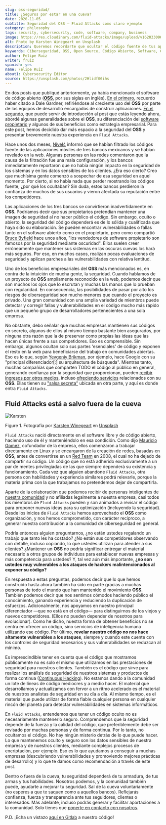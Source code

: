 ```yaml
---
slug: oss-seguridad/
title: ¿Seguros por estar en una cueva?
date: 2020-11-05
subtitle: Seguridad del OSS — Fluid Attacks como claro ejemplo
category: philosophy
tags: security, cybersecurity, code, software, company, business
image: https://res.cloudinary.com/fluid-attacks/image/upload/v1620330967/blog/oss-seguridad/cover_mpada0.webp
alt: Photo by Karsten Winegeart on Unsplash
description: Queremos recordarte que ocultar el código fuente de tus apps a menudo puede proporcionarte una ilusión de seguridad y que el OSS es una valiosa alternativa.
keywords: Ciberseguridad, OSS, Open Source, Código Abierto, Software, Compañía, Ethical Hacking, Pentesting
author: Felipe Ruiz
writer: fruiz
spanish: yes
name: Felipe Ruiz
about1: Cybersecurity Editor
source: https://unsplash.com/photos/2HlidfG6ihs
---
```


En dos posts que publiqué anteriormente, ya había mencionado el software
de código abierto
([**OSS**](https://en.wikipedia.org/wiki/Open-source_software), por sus
siglas en inglés). [En el primero](../vulns-triage-synopsys/), recuerdo
haber citado a Dale Gardner, refiriéndose al creciente uso del **OSS**
por parte de los equipos de desarrollo encargados de construir
aplicaciones. [En el segundo](../look-inside-oss/), que puede servir de
introducción al post que estás leyendo ahora, abordé algunas
generalidades sobre el **OSS**, su diferenciación del [software
propietario](https://es.wikipedia.org/wiki/Software_propietario) y
algunos de sus beneficios como estrategia empresarial. Para este post,
hemos decidido dar más espacio a la seguridad del **OSS** y presentar
brevemente nuestra experiencia en `Fluid Attacks`.

Hace unos dos meses,
[Nivel4](https://blog.nivel4.com/noticias/filtracion-revela-el-codigo-fuente-de-tres-bancos-en-mexico/)
informó que se habían filtrado los códigos fuente de las aplicaciones
móviles de tres bancos mexicanos y se habían revelado en la web.
Algunas personas en las redes comentaron que la causa de la filtración
fue una mala configuración, y los bancos inmediatamente reportaron que
no había ningún impacto en la seguridad de los sistemas y en los datos
sensibles de los clientes. ¿Era eso cierto? Creo que muchísima gente
comenzó a sospechar de esa seguridad en aquel momento. Por cierto, si no
había nada que perder mostrando los códigos fuente, ¿por qué los
ocultaban? Sin duda, estos bancos perdieron la confianza de muchos de
sus usuarios y vieron afectada su reputación entre los competidores.

Las aplicaciones de los tres bancos se convirtieron inadvertidamente en
**OSS**. Podríamos decir que sus propietarios pretendían mantener una
imagen de seguridad al no hacer público el código. Sin embargo, oculto o
abierto, la seguridad del código dependerá es de lo sólida y cualificada
que haya sido su elaboración. Se pueden encontrar vulnerabilidades o
fallas tanto en el software abierto como en el propietario, pero como
compartió [Bruce
Byfield](https://www.datamation.com/open-source/nine-reasons-for-using-open-source-software.html)
hace unos años, "los vendedores de software propietario son famosos por
la seguridad mediante oscuridad". Ellos suelen creer erróneamente que
mantener sus sistemas en las oscuras cuevas los hará más seguros. Por
eso, en muchos casos, realizan pocas evaluaciones de seguridad y aplican
parches a las vulnerabilidades con relativa lentitud.

Uno de los beneficios empresariales del **OSS** más mencionados es, en
contra de la intuición de mucha gente, la seguridad. Cuando hablamos de
un proyecto de **OSS** ampliamente reconocido en la web, podemos decir
que son muchos los ojos que lo escrutan y muchas las manos que lo
prueban con regularidad. En consecuencia, las posibilidades de pasar por
alto los riesgos de ciberseguridad son mucho menores que cuando el
proyecto es privado. Una gran comunidad con una amplia variedad de
miembros puede detectar y corregir fallas y vulnerabilidades en el
código mucho más rápido que un pequeño grupo de desarrolladores
pertenecientes a una sola empresa.

No obstante, debo señalar que muchas empresas mantienen sus códigos en
secreto, algunos de ellos al mismo tiempo bastante bien asegurados, por
ninguna otra razón que la de preservar como propias las ideas que las
hacen únicas frente a sus competidores. Eso es comprensible. Sin
embargo, algunos ocultan solo sus partes 'esenciales' de código y
exponen el resto en la web para beneficiarse del trabajo en comunidades
abiertas. Eso es lo que, según [Yevgeniy
Brikman](https://www.ycombinator.com/library/56-why-the-best-companies-and-developers-give-away-almost-everything-they-do),
por ejemplo, hace Google con su "principal diferenciador\[:\] su
arquitectura de búsqueda". Mientras tanto, muchas compañías que
comparten TODO el código al público en general, generando confianza por
la seguridad que proporcionan, pueden [recibir ingresos por otros
medios](https://www.sciencedirect.com/science/article/abs/pii/S026840121100123X?via%3Dihub),
incluso [ofreciendo servicios](https://lwn.net/Articles/786068/)
relacionados con su **OSS**. Ellas tienen su ["salsa
secreta"](https://www.ycombinator.com/library/56-why-the-best-companies-and-developers-give-away-almost-everything-they-do)
ubicada en otra parte, y aquí es donde entra `Fluid Attacks`.

## Fluid Attacks está a salvo fuera de la cueva

<div class="imgblock">

![Karsten](https://res.cloudinary.com/fluid-attacks/image/upload/v1620330967/blog/oss-seguridad/karsten_jryt90.webp)

<div class="title">

Figure 1. Fotografía por [Karsten Winegeart](https://unsplash.com/@karsten116)
en [Unsplash](https://unsplash.com/photos/v_OICS4SdEA)

</div>

</div>

`Fluid Attacks` nació directamente en el software libre
y de código abierto,
haciendo uso de él y manteniéndolo en esa condición.
Como dijo [Mauricio Gomez](https://www.linkedin.com/in/mgomezarango/en-us),
cofundador de la empresa,
ellos comenzaron a trabajar directamente en Linux
y se encargaron de la creación de redes,
basadas en **OSS**,
antes de convertirse en un [Red Team](../../solutions/red-teaming/)
en 2008,
el cual no ha dejado de compartir su código.
Un código que no está adherido
exclusivamente a un par de mentes privilegiadas
de las que siempre dependerá su existencia y funcionamiento.
Cada vez que alguien abandone `Fluid Attacks`,
otra persona con habilidades y experiencia similares podrá relevarle,
porque la materia prima con la que trabajamos
no pretendemos dejar de compartirla.

Aparte de la colaboración que podemos recibir de personas inteligentes
de [nuestra comunidad](https://docs.fluidattacks.com/) y no afiliadas
legalmente a nuestra empresa, casi todos los miembros de `Fluid Attacks`
pueden y son animados a revisar el código para proponer nuevas ideas
para su optimización (incluyendo la seguridad). Desde los inicios de
`Fluid Attacks` hemos aprovechado el **OSS** como organización, y nos
hemos comprometido, con carácter recíproco, a generar nuestra
contribución a la comunidad de ciberseguridad en general.

Podría entonces alguien preguntarnos, ¿no están ustedes regalando un
trabajo que tanto les ha costado? ¿No están sus competidores observando
con detalle, incluso copiando, lo que ustedes utilizan para atender a
sus clientes? ¿Mantener un **OSS** no podría significar entregar el
material necesario a otros grupos de individuos para establecer nuevas
empresas y más competencia para ustedes? Y, tal vez aún más importante,
**¿no son ustedes muy vulnerables a los ataques de hackers
malintencionados al exponer su código?**

En respuesta a estas preguntas, podemos decir que lo que hemos
construido hasta ahora también ha sido en parte gracias a muchas
personas de todo el mundo que han mantenido el movimiento **OSS**.
También podemos decir que nos sentimos cómodos haciendo público el
conocimiento, ganando experiencia y reduciendo la duplicación de
esfuerzos. Adicionalmente, nos apoyamos en nuestro principal
diferenciador —que no está en el código— para distinguirnos de los
viejos y nuevos competidores. (Ellos no pueden depender de nosotros para
evolucionar). Como he dicho, nuestra forma de obtener beneficios no se
centra en ofrecer un código, sino servicios de inteligencia humana
utilizando ese código. Por último, **revelar nuestro código no nos hace
altamente vulnerables a los ataques**, siempre y cuando este cuente con
los controles de seguridad necesarios y sus vulnerabilidades se reduzcan
al mínimo.

Es imprescindible tener en cuenta que el código que mostramos
públicamente no es solo el mismo que utilizamos en las prestaciones de
seguridad para nuestros clientes. También es el código que sirve para
realizar los análisis de seguridad de nuestros sistemas y productos de
forma continua ([Continuous
Hacking](../../services/continuous-hacking/)). No estamos dando a la
comunidad un lote de líneas de código mediocres y a medio hacer. El
material que desarrollamos y actualizamos con fervor a un ritmo
acelerado es el material de nuestros analistas de seguridad en su día a
día. Al mismo tiempo, es el material que puede utilizar de forma fiable
cualquier persona en cualquier rincón del planeta para detectar
vulnerabilidades en sistemas informáticos.

En `Fluid Attacks`, entendemos que tener un código oculto no es
necesariamente mantenerlo seguro. Comprendemos que la seguridad depende
de la fuerza y la calidad del código, que preferiblemente debe ser
revisado por muchas personas y de forma continua. Por lo tanto, no
ocultamos el código. No hay ningún misterio detrás de lo que puede
hacer. Lo que mantenemos oculto y seguro son los datos sensibles de
nuestra empresa y de nuestros clientes, mediante complejos procesos de
encriptación, por ejemplo. Eso es lo que ayudamos a conseguir a muchas
empresas (descubriendo vulnerabilidades y promoviendo mejores prácticas
de desarrollo) y lo que te damos como recomendación a través de este
post.

Dentro o fuera de la cueva, tu seguridad dependerá de tu armadura, de
tus armas y tus habilidades. Nosotros podemos, y la comunidad también
puede, ayudarte a mejorar tu seguridad. Sal de la cueva voluntariamente
(no esperes a que te saquen como a aquellos bancos). Reflejarás
confianza, fuerza y transparencia ante tus seguidores, clientes o
interesados. Más adelante, incluso podrás generar y facilitar
aportaciones a la comunidad. Solo tienes que [ponerte en contacto con
nosotros](../../contact-us/).

P.D. ¡Echa un vistazo [aquí en Gitlab](https://gitlab.com/fluidattacks)
a nuestro código\!
